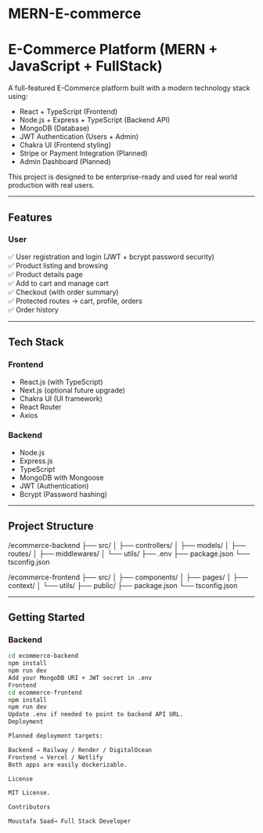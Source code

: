 # MERN-E-commerce

# E-Commerce Platform (MERN + JavaScript + FullStack)

A full-featured E-Commerce platform built with a modern technology stack using:

- React + TypeScript (Frontend)
- Node.js + Express + TypeScript (Backend API)
- MongoDB (Database)
- JWT Authentication (Users + Admin)
- Chakra UI (Frontend styling)
- Stripe or Payment Integration (Planned)
- Admin Dashboard (Planned)

This project is designed to be enterprise-ready and used for real world production with real users.

---

## Features

### User

✅ User registration and login (JWT + bcrypt password security)  
✅ Product listing and browsing  
✅ Product details page  
✅ Add to cart and manage cart  
✅ Checkout (with order summary)  
✅ Protected routes → cart, profile, orders  
✅ Order history

---

## Tech Stack

### Frontend

- React.js (with TypeScript)
- Next.js (optional future upgrade)
- Chakra UI (UI framework)
- React Router
- Axios

### Backend

- Node.js
- Express.js
- TypeScript
- MongoDB with Mongoose
- JWT (Authentication)
- Bcrypt (Password hashing)

---

## Project Structure

/ecommerce-backend
├── src/
│ ├── controllers/
│ ├── models/
│ ├── routes/
│ ├── middlewares/
│ └── utils/
├── .env
├── package.json
└── tsconfig.json

/ecommerce-frontend
├── src/
│ ├── components/
│ ├── pages/
│ ├── context/
│ └── utils/
├── public/
├── package.json
└── tsconfig.json


---

## Getting Started

### Backend

```bash
cd ecommerce-backend
npm install
npm run dev
Add your MongoDB URI + JWT secret in .env
Frontend
cd ecommerce-frontend
npm install
npm run dev
Update .env if needed to point to backend API URL.
Deployment

Planned deployment targets:

Backend → Railway / Render / DigitalOcean
Frontend → Vercel / Netlify
Both apps are easily dockerizable.

License

MIT License.

Contributors

Moustafa Saad→ Full Stack Developer 
